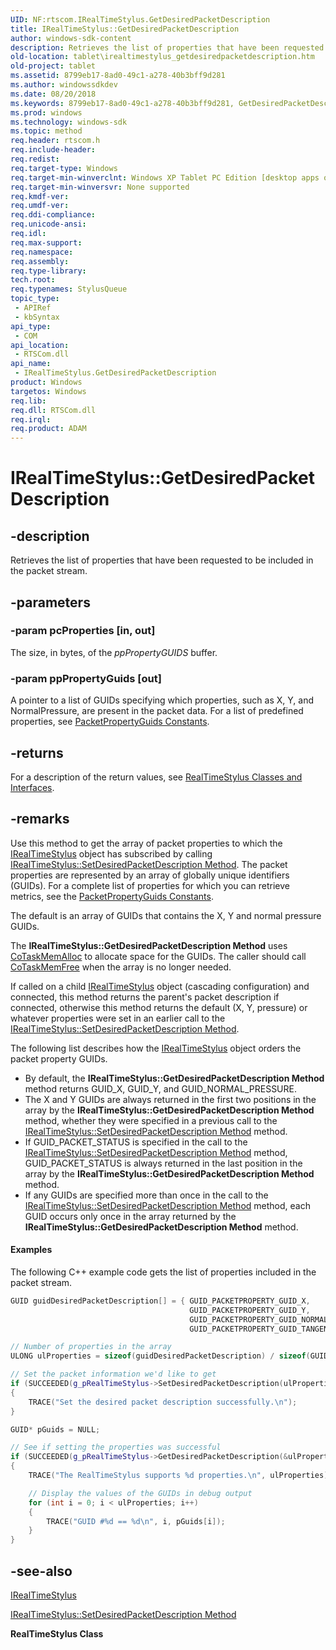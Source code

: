 ```yaml
---
UID: NF:rtscom.IRealTimeStylus.GetDesiredPacketDescription
title: IRealTimeStylus::GetDesiredPacketDescription
author: windows-sdk-content
description: Retrieves the list of properties that have been requested to be included in the packet stream.
old-location: tablet\irealtimestylus_getdesiredpacketdescription.htm
old-project: tablet
ms.assetid: 8799eb17-8ad0-49c1-a278-40b3bff9d281
ms.author: windowssdkdev
ms.date: 08/20/2018
ms.keywords: 8799eb17-8ad0-49c1-a278-40b3bff9d281, GetDesiredPacketDescription, GetDesiredPacketDescription method [Tablet PC], GetDesiredPacketDescription method [Tablet PC],IRealTimeStylus interface, IRealTimeStylus interface [Tablet PC],GetDesiredPacketDescription method, IRealTimeStylus.GetDesiredPacketDescription, IRealTimeStylus::GetDesiredPacketDescription, rtscom/IRealTimeStylus::GetDesiredPacketDescription, tablet.irealtimestylus_getdesiredpacketdescription
ms.prod: windows
ms.technology: windows-sdk
ms.topic: method
req.header: rtscom.h
req.include-header: 
req.redist: 
req.target-type: Windows
req.target-min-winverclnt: Windows XP Tablet PC Edition [desktop apps only]
req.target-min-winversvr: None supported
req.kmdf-ver: 
req.umdf-ver: 
req.ddi-compliance: 
req.unicode-ansi: 
req.idl: 
req.max-support: 
req.namespace: 
req.assembly: 
req.type-library: 
tech.root: 
req.typenames: StylusQueue
topic_type:
 - APIRef
 - kbSyntax
api_type:
 - COM
api_location:
 - RTSCom.dll
api_name:
 - IRealTimeStylus.GetDesiredPacketDescription
product: Windows
targetos: Windows
req.lib: 
req.dll: RTSCom.dll
req.irql: 
req.product: ADAM
---
```


# IRealTimeStylus::GetDesiredPacketDescription


## -description


Retrieves the list of properties that have been requested to be included in the packet stream.
        


## -parameters




### -param pcProperties [in, out]

The size, in bytes, of the <i>ppPropertyGUIDS</i> buffer.


### -param ppPropertyGuids [out]

 A pointer to a list of GUIDs specifying which properties, such as X, Y, and NormalPressure, are present in the packet data. For a list of predefined properties, see <a href="https://msdn.microsoft.com/3e8495f6-0860-4ea8-a258-784eaade85c7">PacketPropertyGuids Constants</a>.


## -returns



For a description of the return values, see <a href="https://msdn.microsoft.com/fc0900b4-f08b-4a93-bbc0-d3db067d7917">RealTimeStylus Classes and Interfaces</a>.




## -remarks



Use this method to get the array of packet properties to which the <a href="https://msdn.microsoft.com/bfd13012-decf-423a-bc1a-39fb9b0eb64e">IRealTimeStylus</a> object has subscribed by calling <a href="https://msdn.microsoft.com/1ea8359b-fc9f-4929-9499-c5017eb3d763">IRealTimeStylus::SetDesiredPacketDescription Method</a>. The packet properties are represented by an array of globally unique identifiers (GUIDs). For a complete list of properties for which you can retrieve metrics, see the <a href="https://msdn.microsoft.com/3e8495f6-0860-4ea8-a258-784eaade85c7">PacketPropertyGuids Constants</a>.

The default is an array of GUIDs that contains the X, Y and normal pressure GUIDs.

The <b>IRealTimeStylus::GetDesiredPacketDescription Method</b> uses <a href="https://msdn.microsoft.com/c4cb588d-9482-4f90-a92e-75b604540d5c">CoTaskMemAlloc</a> to allocate space for the GUIDs. The caller should call <a href="https://msdn.microsoft.com/3d0af12e-fc74-4ef7-b2dd-e9da5d0483c7">CoTaskMemFree</a> when the array is no longer needed.

If called on a child <a href="https://msdn.microsoft.com/bfd13012-decf-423a-bc1a-39fb9b0eb64e">IRealTimeStylus</a> object (cascading configuration) and connected, this method returns the parent's packet description if connected, otherwise this method returns the default (X, Y, pressure) or whatever properties were set in an earlier call to the <a href="https://msdn.microsoft.com/1ea8359b-fc9f-4929-9499-c5017eb3d763">IRealTimeStylus::SetDesiredPacketDescription Method</a>.

The following list describes how the <a href="https://msdn.microsoft.com/bfd13012-decf-423a-bc1a-39fb9b0eb64e">IRealTimeStylus</a> object orders the packet property GUIDs.

<ul>
<li>By default, the <b>IRealTimeStylus::GetDesiredPacketDescription Method</b> method returns GUID_X, GUID_Y, and GUID_NORMAL_PRESSURE.</li>
<li>The X and Y GUIDs are always returned in the first two positions in the array by the <b>IRealTimeStylus::GetDesiredPacketDescription Method</b> method, whether they were specified in a previous call to the <a href="https://msdn.microsoft.com/1ea8359b-fc9f-4929-9499-c5017eb3d763">IRealTimeStylus::SetDesiredPacketDescription Method</a> method.</li>
<li>If GUID_PACKET_STATUS is specified in the call to the <a href="https://msdn.microsoft.com/1ea8359b-fc9f-4929-9499-c5017eb3d763">IRealTimeStylus::SetDesiredPacketDescription Method</a> method, GUID_PACKET_STATUS is always returned in the last position in the array by the <b>IRealTimeStylus::GetDesiredPacketDescription Method</b> method.</li>
<li>If any GUIDs are specified more than once in the call to the <a href="https://msdn.microsoft.com/1ea8359b-fc9f-4929-9499-c5017eb3d763">IRealTimeStylus::SetDesiredPacketDescription Method</a> method, each GUID occurs only once in the array returned by the <b>IRealTimeStylus::GetDesiredPacketDescription Method</b> method.</li>
</ul>

#### Examples

The following C++ example code gets the list of properties included in the packet stream.


```cpp
GUID guidDesiredPacketDescription[] = { GUID_PACKETPROPERTY_GUID_X, 
                                        GUID_PACKETPROPERTY_GUID_Y, 
                                        GUID_PACKETPROPERTY_GUID_NORMAL_PRESSURE,
                                        GUID_PACKETPROPERTY_GUID_TANGENT_PRESSURE };

// Number of properties in the array
ULONG ulProperties = sizeof(guidDesiredPacketDescription) / sizeof(GUID);

// Set the packet information we'd like to get
if (SUCCEEDED(g_pRealTimeStylus->SetDesiredPacketDescription(ulProperties, guidDesiredPacketDescription)))
{
    TRACE("Set the desired packet description successfully.\n");
}

GUID* pGuids = NULL;

// See if setting the properties was successful
if (SUCCEEDED(g_pRealTimeStylus->GetDesiredPacketDescription(&ulProperties, &pGuids)))
{
    TRACE("The RealTimeStylus supports %d properties.\n", ulProperties);

    // Display the values of the GUIDs in debug output
    for (int i = 0; i < ulProperties; i++)
    {
        TRACE("GUID #%d == %d\n", i, pGuids[i]);
    }
}

```





## -see-also




<a href="https://msdn.microsoft.com/bfd13012-decf-423a-bc1a-39fb9b0eb64e">IRealTimeStylus</a>



<a href="https://msdn.microsoft.com/1ea8359b-fc9f-4929-9499-c5017eb3d763">IRealTimeStylus::SetDesiredPacketDescription Method</a>



<b>RealTimeStylus Class</b>
 

 

